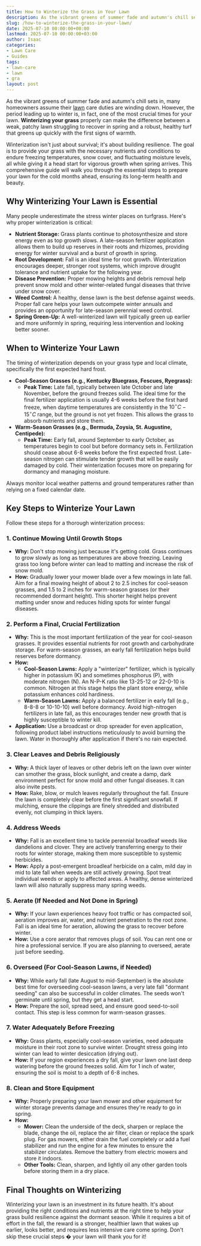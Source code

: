 ```yaml
---
title: How to Winterize the Grass in Your Lawn
description: As the vibrant greens of summer fade and autumn's chill sets in, many homeowners assume their lawn care duties are winding down.
slug: /how-to-winterize-the-grass-in-your-lawn/
date: 2025-07-10 00:00:00+00:00
lastmod: 2025-07-10 00:00:00+03:00
author: Isaac
categories:
- Lawn Care
- Guides
tags:
- lawn-care
- lawn
- gra
layout: post
---
```

As the vibrant greens of summer fade and autumn's chill sets in, many homeowners assume their [lawn](https://pestpolicy.com/best-drought-tolerant-lawn-grass-for-sandy-soil/) care duties are winding down. However, the period leading up to winter is, in fact, one of the most crucial times for your lawn. **Winterizing your grass** properly can make the difference between a weak, patchy lawn struggling to recover in spring and a robust, healthy turf that greens up quickly with the first signs of warmth.

Winterization isn't just about survival; it's about building resilience. The goal is to provide your grass with the necessary nutrients and conditions to endure freezing temperatures, snow cover, and fluctuating moisture levels, all while giving it a head start for vigorous growth when spring arrives. This comprehensive guide will walk you through the essential steps to prepare your lawn for the cold months ahead, ensuring its long-term health and beauty.

## Why Winterizing Your Lawn is Essential

Many people underestimate the stress winter places on turfgrass. Here's why proper winterization is critical:

* **Nutrient Storage:** Grass plants continue to photosynthesize and store energy even as top growth slows. A late-season fertilizer application allows them to build up reserves in their roots and rhizomes, providing energy for winter survival and a burst of growth in spring.
* **Root Development:** Fall is an ideal time for root growth. Winterization encourages deeper, stronger root systems, which improve drought tolerance and nutrient uptake for the following year.
* **Disease Prevention:** Proper mowing heights and debris removal help prevent snow mold and other winter-related fungal diseases that thrive under snow cover.
* **Weed Control:** A healthy, dense lawn is the best defense against weeds. Proper fall care helps your lawn outcompete winter annuals and provides an opportunity for late-season perennial weed control.
* **Spring Green-Up:** A well-winterized lawn will typically green up earlier and more uniformly in spring, requiring less intervention and looking better sooner.

## When to Winterize Your Lawn

The timing of winterization depends on your grass type and local climate, specifically the first expected hard frost.

* **Cool-Season Grasses (e.g., Kentucky Bluegrass, Fescues, Ryegrass):**
    * **Peak Time:** Late fall, typically between late October and late November, before the ground freezes solid. The ideal time for the final fertilizer application is usually 4-6 weeks before the first hard freeze, when daytime temperatures are consistently in the $10^\circ C - 15^\circ C$ range, but the ground is not yet frozen. This allows the grass to absorb nutrients and store them.
* **Warm-Season Grasses (e.g., Bermuda, Zoysia, St. Augustine, Centipede):**
    * **Peak Time:** Early fall, around September to early October, as temperatures begin to cool but before dormancy sets in. Fertilization should cease about 6-8 weeks before the first expected frost. Late-season nitrogen can stimulate tender growth that will be easily damaged by cold. Their winterization focuses more on preparing for dormancy and managing moisture.

Always monitor local weather patterns and ground temperatures rather than relying on a fixed calendar date.

## Key Steps to Winterize Your Lawn

Follow these steps for a thorough winterization process:

### 1. Continue Mowing Until Growth Stops

* **Why:** Don't stop mowing just because it's getting cold. Grass continues to grow slowly as long as temperatures are above freezing. Leaving grass too long before winter can lead to matting and increase the risk of snow mold.
* **How:** Gradually lower your mower blade over a few mowings in late fall. Aim for a final mowing height of about 2 to 2.5 inches for cool-season grasses, and 1.5 to 2 inches for warm-season grasses (or their recommended dormant height). This shorter height helps prevent matting under snow and reduces hiding spots for winter fungal diseases.

### 2. Perform a Final, Crucial Fertilization

* **Why:** This is the most important fertilization of the year for cool-season grasses. It provides essential nutrients for root growth and carbohydrate storage. For warm-season grasses, an early fall fertilization helps build reserves before dormancy.
* **How:**
    * **Cool-Season Lawns:** Apply a "winterizer" fertilizer, which is typically higher in potassium (K) and sometimes phosphorus (P), with moderate nitrogen (N). An N-P-K ratio like 13-25-12 or 22-0-10 is common. Nitrogen at this stage helps the plant store energy, while potassium enhances cold hardiness.
    * **Warm-Season Lawns:** Apply a balanced fertilizer in early fall (e.g., 8-8-8 or 10-10-10) well before dormancy. Avoid high-nitrogen fertilizers in late fall, as this encourages tender new growth that is highly susceptible to winter kill.
* **Application:** Use a broadcast or drop spreader for even application, following product label instructions meticulously to avoid burning the lawn. Water in thoroughly after application if there's no rain expected.

### 3. Clear Leaves and Debris Religiously

* **Why:** A thick layer of leaves or other debris left on the lawn over winter can smother the grass, block sunlight, and create a damp, dark environment perfect for snow mold and other fungal diseases. It can also invite pests.
* **How:** Rake, blow, or mulch leaves regularly throughout the fall. Ensure the lawn is completely clear before the first significant snowfall. If mulching, ensure the clippings are finely shredded and distributed evenly, not clumping in thick layers.

### 4. Address Weeds

* **Why:** Fall is an excellent time to tackle perennial broadleaf weeds like dandelions and clover. They are actively transferring energy to their roots for winter storage, making them more susceptible to systemic herbicides.
* **How:** Apply a post-emergent broadleaf herbicide on a calm, mild day in mid to late fall when weeds are still actively growing. Spot treat individual weeds or apply to affected areas. A healthy, dense winterized lawn will also naturally suppress many spring weeds.

### 5. Aerate (If Needed and Not Done in Spring)

* **Why:** If your lawn experiences heavy foot traffic or has compacted soil, aeration improves air, water, and nutrient penetration to the root zone. Fall is an ideal time for aeration, allowing the grass to recover before winter.
* **How:** Use a core aerator that removes plugs of soil. You can rent one or hire a professional service. If you are also planning to overseed, aerate just before seeding.

### 6. Overseed (For Cool-Season Lawns, if Needed)

* **Why:** While early fall (late August to mid-September) is the absolute best time for overseeding cool-season lawns, a very late fall "dormant seeding" can also be successful in colder climates. The seeds won't germinate until spring, but they get a head start.
* **How:** Prepare the soil, spread seed, and ensure good seed-to-soil contact. This step is less common for warm-season grasses.

### 7. Water Adequately Before Freezing

* **Why:** Grass plants, especially cool-season varieties, need adequate moisture in their root zone to survive winter. Drought stress going into winter can lead to winter desiccation (drying out).
* **How:** If your region experiences a dry fall, give your lawn one last deep watering before the ground freezes solid. Aim for 1 inch of water, ensuring the soil is moist to a depth of 6-8 inches.

### 8. Clean and Store Equipment

* **Why:** Properly preparing your lawn mower and other equipment for winter storage prevents damage and ensures they're ready to go in spring.
* **How:**
    * **Mower:** Clean the underside of the deck, sharpen or replace the blade, change the oil, replace the air filter, clean or replace the spark plug. For gas mowers, either drain the fuel completely or add a fuel stabilizer and run the engine for a few minutes to ensure the stabilizer circulates. Remove the battery from electric mowers and store it indoors.
    * **Other Tools:** Clean, sharpen, and lightly oil any other garden tools before storing them in a dry place.

## Final Thoughts on Winterizing

Winterizing your lawn is an investment in its future health. It's about providing the right conditions and nutrients at the right time to help your grass build resilience against the dormant season. While it requires a bit of effort in the fall, the reward is a stronger, healthier lawn that wakes up earlier, looks better, and requires less intensive care come spring. Don't skip these crucial steps � your lawn will thank you for it!